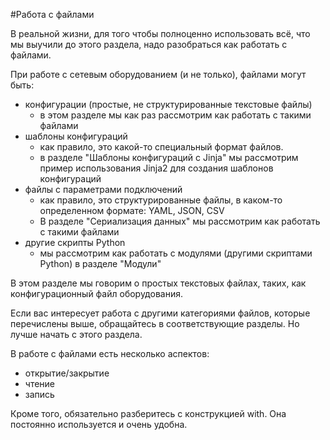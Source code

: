 #Работа с файлами

В реальной жизни, для того чтобы полноценно использовать всё, что мы выучили до этого раздела, надо разобраться как работать с файлами.

При работе с сетевым оборудованием (и не только), файлами могут быть:
* конфигурации (простые, не структурированные текстовые файлы)
  * в этом разделе мы как раз рассмотрим как работать с такими файлами
* шаблоны конфигураций
  * как правило, это какой-то специальный формат файлов.
  * в разделе "Шаблоны конфигураций с Jinja" мы рассмотрим пример использования Jinja2 для создания шаблонов конфигураций
* файлы с параметрами подключений
  * как правило, это структурированные файлы, в каком-то определенном формате: YAML, JSON, CSV
  * В разделе "Сериализация данных" мы рассмотрим как работать с такими файлами
* другие скрипты Python
  * мы рассмотрим как работать с модулями (другими скриптами Python) в разделе "Модули"

В этом разделе мы говорим о простых текстовых файлах, таких, как конфигурационный файл оборудования.

Если вас интересует работа с другими категориями файлов, которые перечислены выше, обращайтесь в соответствующие разделы.
Но лучше начать с этого раздела.

В работе с файлами есть несколько аспектов:
* открытие/закрытие
* чтение
* запись

Кроме того, обязательно разберитесь с конструкцией with. Она постоянно используется и очень удобна.